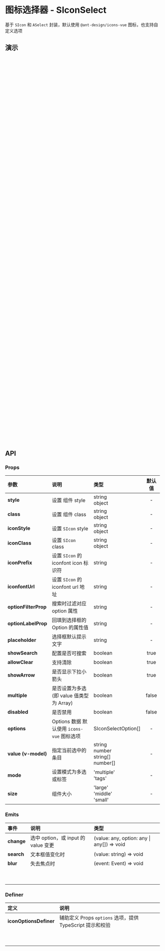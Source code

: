 # 图标选择器 - SIconSelect

基于 `SIcon` 和 `ASelect` 封装，默认使用 `@ant-design/icons-vue` 图标，也支持自定义选项

<style lang="less" scoped>
h3[hide] {
  width: 100%;
  height: 0;
  margin: 0;
  padding: 0;
  overflow: hidden;
  border: none;
}

h3 + table,
h3 ~ details > table {
  display: table;
  width: 100%;
}

h3 + table tr,
h3 ~ details > table tr {
  background-color: var(--vp-c-bg) !important;
}
</style>

<script setup lang="ts">
  import Base from '@/library/iconSelect/Base.md'
  import Custom from '@/library/iconSelect/Custom.md'
  import Iconfont from '@/library/iconSelect/Iconfont.md'
</script>

## 演示

<div style="min-height: 416px">
  <h3 id="基本用法" hide>基本用法</h3>
  <div style="padding: 1px;">
    <Base/>
  </div>
</div>

<div style="min-height: 416px">
  <h3 id="支持 iconfont" hide>支持 iconfont</h3>
  <div style="padding: 1px;">
    <Iconfont/>
  </div>
</div>

<div style="min-height: 416px">
  <h3 id="自定义 Icons" hide>自定义 Icons</h3>
  <div style="padding: 1px;">
    <Custom/>
  </div>
</div>

## API

### Props

| 参数                 | 说明                                       | 类型                                              | 默认值 |
| :------------------- | :----------------------------------------- | :------------------------------------------------ | :----: |
| **style**            | 设置 组件 style                            | string <br/> object                               |   -    |
| **class**            | 设置 组件 class                            | string <br/> object                               |   -    |
| **iconStyle**        | 设置 `SIcon` style                         | string <br/> object                               |   -    |
| **iconClass**        | 设置 `SIcon` class                         | string <br/> object                               |   -    |
| **iconPrefix**       | 设置 `SIcon` 的 iconfont icon 标识符       | string                                            |   -    |
| **iconfontUrl**      | 设置 `SIcon` 的 iconfont url 地址          | string                                            |   -    |
| **optionFilterProp** | 搜索时过滤对应 option 属性                 | string                                            |   -    |
| **optionLabelProp**  | 回填到选择框的 Option 的属性值             | string                                            |   -    |
| **placeholder**      | 选择框默认提示文字                         | string                                            |   -    |
| **showSearch**       | 配置是否可搜索                             | boolean                                           |  true  |
| **allowClear**       | 支持清除                                   | boolean                                           |  true  |
| **showArrow**        | 是否显示下拉小箭头                         | boolean                                           |  true  |
| **multiple**         | 是否设置为多选 (即 value 值类型为 Array)   | boolean                                           | false  |
| **disabled**         | 是否禁用                                   | boolean                                           | false  |
| **options**          | Options 数据 默认使用 `icons-vue` 图标选项 | SIconSelectOption[]                               |   -    |
| **value (v-model)**  | 指定当前选中的条目                         | string <br/> number <br/> string[] <br/> number[] |   -    |
| **mode**             | 设置模式为多选或标签                       | 'multiple' <br/> 'tags'                           |   -    |
| **size**             | 组件大小                                   | 'large' <br/> 'middle' <br/> 'small'              |   -    |

### Emits

| 事件       | 说明                                | 类型                                       |
| :--------- | :---------------------------------- | :----------------------------------------- |
| **change** | 选中 option，或 input 的 value 变更 | (value: any, option: any \| any[]) => void |
| **search** | 文本框值变化时                      | (value: string) => void                    |
| **blur**   | 失去焦点时                          | (event: Event) => void                     |
| <br/>      |                                     |                                            |
| <br/>      |                                     |                                            |

### Definer

| 定义                   | 说明                                                      |
| :--------------------- | :-------------------------------------------------------- |
| **iconOptionsDefiner** | 辅助定义 Props `options` 选项，提供 TypeScript 提示和校验 |
| <br/>                  |                                                           |
| <br/>                  |                                                           |
